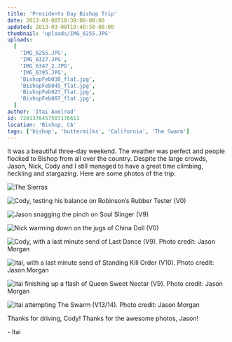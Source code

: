 ```yaml
---
title: 'Presidents Day Bishop Trip'
date: 2013-03-08T10:38:00-08:00
updated: 2013-03-08T10:40:50-08:00
thumbnail: 'uploads/IMG_6255.JPG'
uploads:
  [
    'IMG_6255.JPG',
    'IMG_6327.JPG',
    'IMG_6347_2.JPG',
    'IMG_6395.JPG',
    'BishopFeb038_flat.jpg',
    'BishopFeb045_flat.jpg',
    'BishopFeb027_flat.jpg',
    'BishopFeb007_flat.jpg',
  ]
author: 'Itai Axelrad'
id: 7201376457507176611
location: 'Bishop, CA'
tags: ['bishop', 'buttermilks', 'California', 'The Swarm']
---
```


It was a beautiful three-day weekend. The weather was perfect and people flocked to Bishop from all over the country. Despite the large crowds, Jason, Nick, Cody and I still managed to have a great time climbing, heckling and stargazing. Here are some photos of the trip:

![The Sierras](uploads/IMG_6255.JPG)

![Cody, testing his balance on Robinson’s Rubber Tester (V0)](uploads/IMG_6327.JPG)

![Jason snagging the pinch on Soul Slinger (V9)](uploads/IMG_6347_2.JPG)

![Nick warming down on the jugs of China Doll (V0)](uploads/IMG_6395.JPG)

![Cody, with a last minute send of Last Dance (V9). Photo credit: Jason Morgan](uploads/BishopFeb038_flat.jpg)

![Itai, with a last minute send of Standing Kill Order (V10). Photo credit: Jason Morgan](uploads/BishopFeb045_flat.jpg)

![Itai finishing up a flash of Queen Sweet Nectar (V9). Photo credit: Jason Morgan](uploads/BishopFeb027_flat.jpg)

![Itai attempting The Swarm (V13/14). Photo credit: Jason Morgan](uploads/BishopFeb007_flat.jpg)

Thanks for driving, Cody! Thanks for the awesome photos, Jason!

\- Itai
